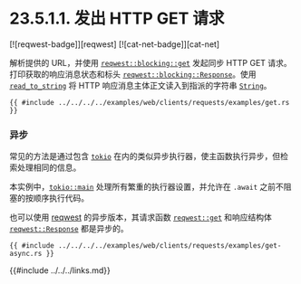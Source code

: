 # 23.5.1.1. 发出 HTTP GET 请求

[![reqwest-badge]][reqwest] [![cat-net-badge]][cat-net]

解析提供的 URL，并使用 [`reqwest::blocking::get`] 发起同步 HTTP GET 请求。打印获取的响应消息状态和标头 [`reqwest::blocking::Response`]。使用 [`read_to_string`] 将 HTTP 响应消息主体正文读入到指派的字符串 [`String`]。

```rust,edition2018,no_run
{{ #include ../../../../examples/web/clients/requests/examples/get.rs }}
```

### 异步

常见的方法是通过包含 [`tokio`] 在内的类似异步执行器，使主函数执行异步，但检索处理相同的信息。

本实例中，[`tokio::main`] 处理所有繁重的执行器设置，并允许在 `.await` 之前不阻塞的按顺序执行代码。

也可以使用 [reqwest](https://docs.rs/crate/reqwest/0.10.8) 的异步版本，其请求函数 [`reqwest::get`] 和响应结构体 [`reqwest::Response`] 都是异步的。

```rust,no_run
{{ #include ../../../../examples/web/clients/requests/examples/get-async.rs }}
```

[`read_to_string`]: https://doc.rust-lang.org/std/io/trait.Read.html#method.read_to_string
[`reqwest::blocking::get`]: https://docs.rs/reqwest/*/reqwest/blocking/fn.get.html
[`reqwest::blocking::Response`]: https://docs.rs/reqwest/*/reqwest/blocking/struct.Response.html
[`reqwest::get`]: https://docs.rs/reqwest/*/reqwest/fn.get.html
[`reqwest::Response`]: https://docs.rs/reqwest/*/reqwest/struct.Response.html
[`String`]: https://doc.rust-lang.org/std/string/struct.String.html
[`tokio`]: https://docs.rs/crate/tokio/0.2.11
[`tokio::main`]: https://tokio.rs/docs/getting-started/hello-world/#let-s-write-some-code

{{#include ../../../links.md}}
